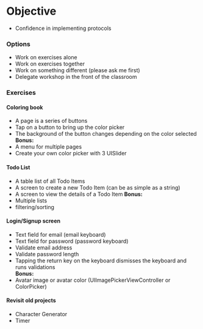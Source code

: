 # Objective 
* Confidence in implementing protocols

### Options
* Work on exercises alone
* Work on exercises together
* Work on something different (please ask me first)
* Delegate workshop in the front of the classroom

### Exercises

#### Coloring book
* A page is a series of buttons
* Tap on a button to bring up the color picker
* The background of the button changes depending on the color selected  
**Bonus:**
* A menu for multiple pages
* Create your own color picker with 3 UISlider 

#### Todo List
* A table list of all Todo Items
* A screen to create a new Todo Item (can be as simple as a string)
* A screen to view the details of a Todo Item
**Bonus:**  
* Multiple lists
* filtering/sorting

#### Login/Signup screen
* Text field for email (email keyboard)
* Text field for password (password keyboard)
* Validate email address
* Validate password length
* Tapping the return key on the keyboard dismisses the keyboard and runs validations  
**Bonus:**
* Avatar image or avatar color (UIImagePickerViewController or ColorPicker)

#### Revisit old projects
* Character Generator
* Timer
